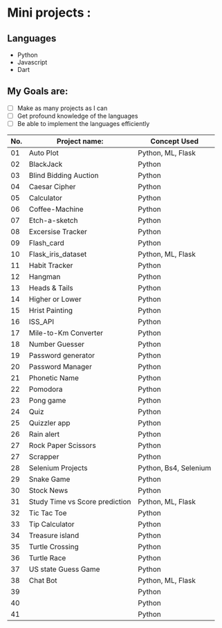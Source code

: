 # Mini projects :

## Languages
- Python
- Javascript
- Dart


## My Goals are:

- [ ] Make as many projects as I can
- [ ] Get profound knowledge of the languages
- [ ] Be able to implement the languages efficiently

| No. |  Project name: | Concept Used |
| ------------------- | ------------------- | ------------------- |
| 01 | Auto Plot | Python, ML, Flask  |
| 02 | BlackJack | Python |
| 03 | Blind Bidding Auction | Python |
| 04 | 	Caesar Cipher | Python  |
| 05 | Calculator | Python  |
| 06 | Coffee-Machine | Python |
| 07 | Etch-a-sketch | Python | 		
| 08 | Excersise Tracker | Python |
| 09 | Flash_card | Python |
| 10 | Flask_iris_dataset | Python, ML, Flask |		
| 11 | Habit Tracker | Python |		
| 12 | Hangman | Python |		
| 13 | Heads & Tails | Python |		
| 14 | Higher or Lower | Python |		
| 15 | Hrist Painting | Python |		
| 16 | ISS_API | Python |			
| 17 | Mile-to-Km Converter | Python |		
| 18 | Number Guesser | Python |		
| 19 | Password generator | Python |		
| 20 | Password Manager | Python |		
| 21 | Phonetic Name | Python |	
| 22 | Pomodora | Python |	
| 23 | Pong game | Python |	
| 24 | Quiz | Python |	
| 25 | Quizzler app | Python |	
| 26 | Rain alert | Python |	
| 27 | Rock Paper Scissors | Python |	
| 27 | Scrapper | Python |
| 28 | Selenium Projects | Python, Bs4, Selenium |
| 29 | Snake Game | Python |	
| 30 | Stock News | Python |	
| 31 | Study Time vs Score prediction | Python, ML, Flask |	
| 32 | Tic Tac Toe | Python |
| 33 | Tip Calculator | Python |
| 34 | Treasure island | Python |
| 35 | Turtle Crossing | Python |
| 36 | Turtle Race | Python |
| 37 | US state Guess Game | Python |
| 38 | Chat Bot | Python, ML, Flask |
| 39 |  | Python |
| 40 |  | Python |
| 41 |  | Python |
